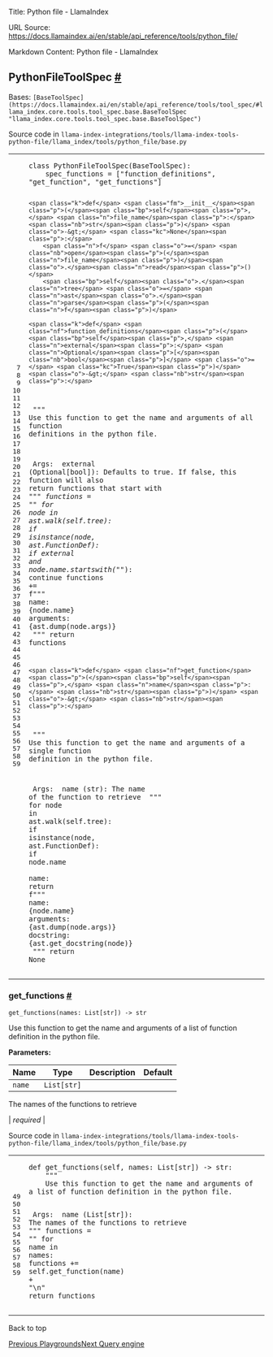 Title: Python file - LlamaIndex

URL Source: https://docs.llamaindex.ai/en/stable/api_reference/tools/python_file/

Markdown Content:
Python file - LlamaIndex


PythonFileToolSpec [#](https://docs.llamaindex.ai/en/stable/api_reference/tools/python_file/#llama_index.tools.python_file.PythonFileToolSpec "Permanent link")
---------------------------------------------------------------------------------------------------------------------------------------------------------------

Bases: `[BaseToolSpec](https://docs.llamaindex.ai/en/stable/api_reference/tools/tool_spec/#llama_index.core.tools.tool_spec.base.BaseToolSpec "llama_index.core.tools.tool_spec.base.BaseToolSpec")`

Source code in `llama-index-integrations/tools/llama-index-tools-python-file/llama_index/tools/python_file/base.py`

<table class="highlighttable"><tbody><tr><td class="linenos"><div class="linenodiv"><pre><span></span><span class="normal"> 7</span>
<span class="normal"> 8</span>
<span class="normal"> 9</span>
<span class="normal">10</span>
<span class="normal">11</span>
<span class="normal">12</span>
<span class="normal">13</span>
<span class="normal">14</span>
<span class="normal">15</span>
<span class="normal">16</span>
<span class="normal">17</span>
<span class="normal">18</span>
<span class="normal">19</span>
<span class="normal">20</span>
<span class="normal">21</span>
<span class="normal">22</span>
<span class="normal">23</span>
<span class="normal">24</span>
<span class="normal">25</span>
<span class="normal">26</span>
<span class="normal">27</span>
<span class="normal">28</span>
<span class="normal">29</span>
<span class="normal">30</span>
<span class="normal">31</span>
<span class="normal">32</span>
<span class="normal">33</span>
<span class="normal">34</span>
<span class="normal">35</span>
<span class="normal">36</span>
<span class="normal">37</span>
<span class="normal">38</span>
<span class="normal">39</span>
<span class="normal">40</span>
<span class="normal">41</span>
<span class="normal">42</span>
<span class="normal">43</span>
<span class="normal">44</span>
<span class="normal">45</span>
<span class="normal">46</span>
<span class="normal">47</span>
<span class="normal">48</span>
<span class="normal">49</span>
<span class="normal">50</span>
<span class="normal">51</span>
<span class="normal">52</span>
<span class="normal">53</span>
<span class="normal">54</span>
<span class="normal">55</span>
<span class="normal">56</span>
<span class="normal">57</span>
<span class="normal">58</span>
<span class="normal">59</span></pre></div></td><td class="code"><div><pre><span></span><code><span class="k">class</span> <span class="nc">PythonFileToolSpec</span><span class="p">(</span><span class="n">BaseToolSpec</span><span class="p">):</span>
    <span class="n">spec_functions</span> <span class="o">=</span> <span class="p">[</span><span class="s2">"function_definitions"</span><span class="p">,</span> <span class="s2">"get_function"</span><span class="p">,</span> <span class="s2">"get_functions"</span><span class="p">]</span>

    <span class="k">def</span> <span class="fm">__init__</span><span class="p">(</span><span class="bp">self</span><span class="p">,</span> <span class="n">file_name</span><span class="p">:</span> <span class="nb">str</span><span class="p">)</span> <span class="o">-&gt;</span> <span class="kc">None</span><span class="p">:</span>
        <span class="n">f</span> <span class="o">=</span> <span class="nb">open</span><span class="p">(</span><span class="n">file_name</span><span class="p">)</span><span class="o">.</span><span class="n">read</span><span class="p">()</span>
        <span class="bp">self</span><span class="o">.</span><span class="n">tree</span> <span class="o">=</span> <span class="n">ast</span><span class="o">.</span><span class="n">parse</span><span class="p">(</span><span class="n">f</span><span class="p">)</span>

    <span class="k">def</span> <span class="nf">function_definitions</span><span class="p">(</span><span class="bp">self</span><span class="p">,</span> <span class="n">external</span><span class="p">:</span> <span class="n">Optional</span><span class="p">[</span><span class="nb">bool</span><span class="p">]</span> <span class="o">=</span> <span class="kc">True</span><span class="p">)</span> <span class="o">-&gt;</span> <span class="nb">str</span><span class="p">:</span>
<span class="w">        </span><span class="sd">"""</span>
<span class="sd">        Use this function to get the name and arguments of all function definitions in the python file.</span>

<span class="sd">        Args:</span>
<span class="sd">            external (Optional[bool]): Defaults to true. If false, this function will also return functions that start with _</span>
<span class="sd">        """</span>
        <span class="n">functions</span> <span class="o">=</span> <span class="s2">""</span>
        <span class="k">for</span> <span class="n">node</span> <span class="ow">in</span> <span class="n">ast</span><span class="o">.</span><span class="n">walk</span><span class="p">(</span><span class="bp">self</span><span class="o">.</span><span class="n">tree</span><span class="p">):</span>
            <span class="k">if</span> <span class="nb">isinstance</span><span class="p">(</span><span class="n">node</span><span class="p">,</span> <span class="n">ast</span><span class="o">.</span><span class="n">FunctionDef</span><span class="p">):</span>
                <span class="k">if</span> <span class="n">external</span> <span class="ow">and</span> <span class="n">node</span><span class="o">.</span><span class="n">name</span><span class="o">.</span><span class="n">startswith</span><span class="p">(</span><span class="s2">"_"</span><span class="p">):</span>
                    <span class="k">continue</span>
                <span class="n">functions</span> <span class="o">+=</span> <span class="sa">f</span><span class="s2">"""</span>
<span class="s2">name: </span><span class="si">{</span><span class="n">node</span><span class="o">.</span><span class="n">name</span><span class="si">}</span>
<span class="s2">arguments: </span><span class="si">{</span><span class="n">ast</span><span class="o">.</span><span class="n">dump</span><span class="p">(</span><span class="n">node</span><span class="o">.</span><span class="n">args</span><span class="p">)</span><span class="si">}</span>
<span class="s2">                    """</span>
        <span class="k">return</span> <span class="n">functions</span>

    <span class="k">def</span> <span class="nf">get_function</span><span class="p">(</span><span class="bp">self</span><span class="p">,</span> <span class="n">name</span><span class="p">:</span> <span class="nb">str</span><span class="p">)</span> <span class="o">-&gt;</span> <span class="nb">str</span><span class="p">:</span>
<span class="w">        </span><span class="sd">"""</span>
<span class="sd">        Use this function to get the name and arguments of a single function definition in the python file.</span>

<span class="sd">        Args:</span>
<span class="sd">            name (str): The name of the function to retrieve</span>
<span class="sd">        """</span>
        <span class="k">for</span> <span class="n">node</span> <span class="ow">in</span> <span class="n">ast</span><span class="o">.</span><span class="n">walk</span><span class="p">(</span><span class="bp">self</span><span class="o">.</span><span class="n">tree</span><span class="p">):</span>
            <span class="k">if</span> <span class="nb">isinstance</span><span class="p">(</span><span class="n">node</span><span class="p">,</span> <span class="n">ast</span><span class="o">.</span><span class="n">FunctionDef</span><span class="p">):</span>
                <span class="k">if</span> <span class="n">node</span><span class="o">.</span><span class="n">name</span> <span class="o"></span> <span class="n">name</span><span class="p">:</span>
                    <span class="k">return</span> <span class="sa">f</span><span class="s2">"""</span>
<span class="s2">name: </span><span class="si">{</span><span class="n">node</span><span class="o">.</span><span class="n">name</span><span class="si">}</span>
<span class="s2">arguments: </span><span class="si">{</span><span class="n">ast</span><span class="o">.</span><span class="n">dump</span><span class="p">(</span><span class="n">node</span><span class="o">.</span><span class="n">args</span><span class="p">)</span><span class="si">}</span>
<span class="s2">docstring: </span><span class="si">{</span><span class="n">ast</span><span class="o">.</span><span class="n">get_docstring</span><span class="p">(</span><span class="n">node</span><span class="p">)</span><span class="si">}</span>
<span class="s2">                        """</span>
        <span class="k">return</span> <span class="kc">None</span>
</code></pre></div></td></tr></tbody></table>

### get\_functions [#](https://docs.llamaindex.ai/en/stable/api_reference/tools/python_file/#llama_index.tools.python_file.PythonFileToolSpec.get_functions "Permanent link")

```
get_functions(names: List[str]) -> str
```

Use this function to get the name and arguments of a list of function definition in the python file.

**Parameters:**

| Name | Type | Description | Default |
| --- | --- | --- | --- |
| `name` | `List[str]` | 
The names of the functions to retrieve



 | _required_ |

Source code in `llama-index-integrations/tools/llama-index-tools-python-file/llama_index/tools/python_file/base.py`

<table class="highlighttable"><tbody><tr><td class="linenos"><div class="linenodiv"><pre><span></span><span class="normal">49</span>
<span class="normal">50</span>
<span class="normal">51</span>
<span class="normal">52</span>
<span class="normal">53</span>
<span class="normal">54</span>
<span class="normal">55</span>
<span class="normal">56</span>
<span class="normal">57</span>
<span class="normal">58</span>
<span class="normal">59</span></pre></div></td><td class="code"><div><pre><span></span><code><span class="k">def</span> <span class="nf">get_functions</span><span class="p">(</span><span class="bp">self</span><span class="p">,</span> <span class="n">names</span><span class="p">:</span> <span class="n">List</span><span class="p">[</span><span class="nb">str</span><span class="p">])</span> <span class="o">-&gt;</span> <span class="nb">str</span><span class="p">:</span>
<span class="w">    </span><span class="sd">"""</span>
<span class="sd">    Use this function to get the name and arguments of a list of function definition in the python file.</span>

<span class="sd">    Args:</span>
<span class="sd">        name (List[str]): The names of the functions to retrieve</span>
<span class="sd">    """</span>
    <span class="n">functions</span> <span class="o">=</span> <span class="s2">""</span>
    <span class="k">for</span> <span class="n">name</span> <span class="ow">in</span> <span class="n">names</span><span class="p">:</span>
        <span class="n">functions</span> <span class="o">+=</span> <span class="bp">self</span><span class="o">.</span><span class="n">get_function</span><span class="p">(</span><span class="n">name</span><span class="p">)</span> <span class="o">+</span> <span class="s2">"</span><span class="se">\n</span><span class="s2">"</span>
    <span class="k">return</span> <span class="n">functions</span>
</code></pre></div></td></tr></tbody></table>

Back to top

[Previous Playgrounds](https://docs.llamaindex.ai/en/stable/api_reference/tools/playgrounds/)[Next Query engine](https://docs.llamaindex.ai/en/stable/api_reference/tools/query_engine/)
